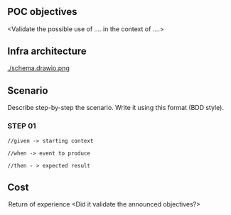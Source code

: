 # <Your Subject>

## POC objectives

<Validate the possible use of .... in the context of ....>

## Infra architecture

[./schema.drawio.png](./schema.dravio.png)

## Scenario

Describe step-by-step the scenario. Write it using this format (BDD style).

### STEP 01
```
//given -> starting context

//when -> event to produce

//then - > expected result
```

## Cost

<analysis of load-related costs.>

<option to reduce or adapt costs (practices, subscription)>

## Return of experience

<take a position on the poc that has been produced.>

<Did it validate the announced objectives?>
